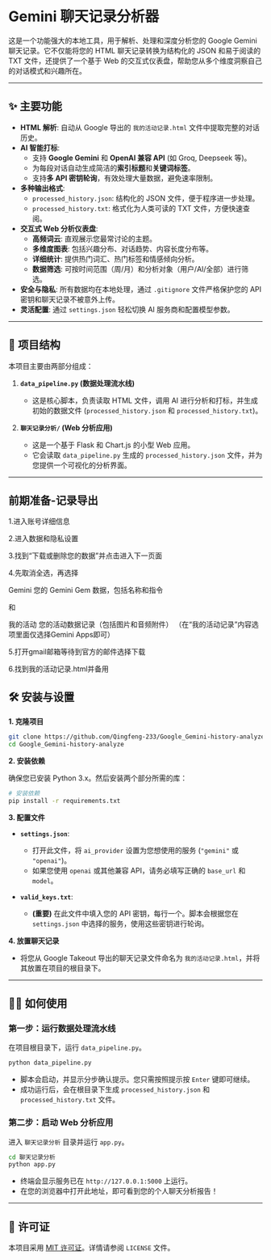 # Gemini 聊天记录分析器

这是一个功能强大的本地工具，用于解析、处理和深度分析您的 Google Gemini 聊天记录。它不仅能将您的 HTML 聊天记录转换为结构化的 JSON 和易于阅读的 TXT 文件，还提供了一个基于 Web 的交互式仪表盘，帮助您从多个维度洞察自己的对话模式和兴趣所在。

---

## ✨ 主要功能

- **HTML 解析**: 自动从 Google 导出的 `我的活动记录.html` 文件中提取完整的对话历史。
- **AI 智能打标**: 
    - 支持 **Google Gemini** 和 **OpenAI 兼容 API** (如 Groq, Deepseek 等)。
    - 为每段对话自动生成简洁的**索引标题**和**关键词标签**。
    - 支持**多 API 密钥轮询**，有效处理大量数据，避免速率限制。
- **多种输出格式**: 
    - `processed_history.json`: 结构化的 JSON 文件，便于程序进一步处理。
    - `processed_history.txt`: 格式化为人类可读的 TXT 文件，方便快速查阅。
- **交互式 Web 分析仪表盘**: 
    - **高频词云**: 直观展示您最常讨论的主题。
    - **多维度图表**: 包括兴趣分布、对话趋势、内容长度分布等。
    - **详细统计**: 提供热门词汇、热门标签和情感倾向分析。
    - **数据筛选**: 可按时间范围（周/月）和分析对象（用户/AI/全部）进行筛选。
- **安全与隐私**: 所有数据均在本地处理，通过 `.gitignore` 文件严格保护您的 API 密钥和聊天记录不被意外上传。
- **灵活配置**: 通过 `settings.json` 轻松切换 AI 服务商和配置模型参数。

---

## 🚀 项目结构

本项目主要由两部分组成：

1.  **`data_pipeline.py` (数据处理流水线)**
    - 这是核心脚本，负责读取 HTML 文件，调用 AI 进行分析和打标，并生成初始的数据文件 (`processed_history.json` 和 `processed_history.txt`)。

2.  **`聊天记录分析/` (Web 分析应用)**
    - 这是一个基于 Flask 和 Chart.js 的小型 Web 应用。
    - 它会读取 `data_pipeline.py` 生成的 `processed_history.json` 文件，并为您提供一个可视化的分析界面。

---
## 前期准备-记录导出
1.进入账号详细信息

2.进入数据和隐私设置

3.找到“下载或删除您的数据”并点击进入下一页面

4.先取消全选，再选择

Gemini
您的 Gemini Gem 数据，包括名称和指令

和

我的活动
您的活动数据记录（包括图片和音频附件）
（在“我的活动记录”内容选项里面仅选择Gemini Apps即可）

5.打开gmail邮箱等待到官方的邮件选择下载

6.找到我的活动记录.html并备用

## 🛠️ 安装与设置

**1. 克隆项目**

```bash
git clone https://github.com/Qingfeng-233/Google_Gemini-history-analyze.git
cd Google_Gemini-history-analyze
```

**2. 安装依赖**

确保您已安装 Python 3.x。然后安装两个部分所需的库：

```bash
# 安装依赖
pip install -r requirements.txt
```

**3. 配置文件**

- **`settings.json`**: 
    - 打开此文件，将 `ai_provider` 设置为您想使用的服务 (`"gemini"` 或 `"openai"`)。
    - 如果您使用 `openai` 或其他兼容 API，请务必填写正确的 `base_url` 和 `model`。

- **`valid_keys.txt`**: 
    - **(重要)** 在此文件中填入您的 API 密钥，每行一个。脚本会根据您在 `settings.json` 中选择的服务，使用这些密钥进行轮询。

**4. 放置聊天记录**

- 将您从 Google Takeout 导出的聊天记录文件命名为 `我的活动记录.html`，并将其放置在项目的根目录下。

---

## 🏃‍♂️ 如何使用

### 第一步：运行数据处理流水线

在项目根目录下，运行 `data_pipeline.py`。

```bash
python data_pipeline.py
```

- 脚本会启动，并显示分步确认提示。您只需按照提示按 `Enter` 键即可继续。
- 成功运行后，会在根目录下生成 `processed_history.json` 和 `processed_history.txt` 文件。

### 第二步：启动 Web 分析应用

进入 `聊天记录分析` 目录并运行 `app.py`。

```bash
cd 聊天记录分析
python app.py
```

- 终端会显示服务已在 `http://127.0.0.1:5000` 上运行。
- 在您的浏览器中打开此地址，即可看到您的个人聊天分析报告！


---

## 📄 许可证

本项目采用 [MIT 许可证](LICENSE)。详情请参阅 `LICENSE` 文件。

